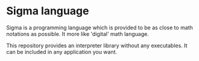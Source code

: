 # Sigma language
Sigma is a programming language which is provided to be as close to math notations as possible. It more like 'digital' math language.

This repository provides an interpreter library without any executables. It can be included in any application you want.
